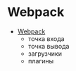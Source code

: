 # Webpack

- [Webpack](https://webpack.js.org/)
  - точка входа
  - точка вывода
  - загрузчики
  - плагины
